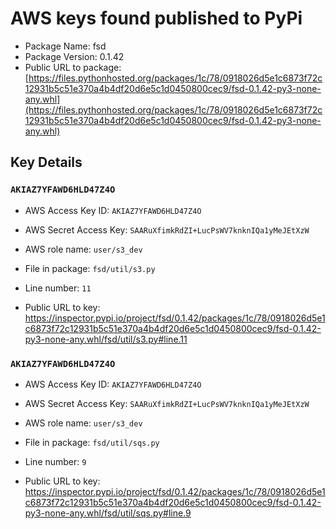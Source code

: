 # AWS keys found published to PyPi

* Package Name: fsd
* Package Version: 0.1.42
* Public URL to package: [https://files.pythonhosted.org/packages/1c/78/0918026d5e1c6873f72c12931b5c51e370a4b4df20d6e5c1d0450800cec9/fsd-0.1.42-py3-none-any.whl](https://files.pythonhosted.org/packages/1c/78/0918026d5e1c6873f72c12931b5c51e370a4b4df20d6e5c1d0450800cec9/fsd-0.1.42-py3-none-any.whl)

## Key Details

### `AKIAZ7YFAWD6HLD47Z4O`

* AWS Access Key ID: `AKIAZ7YFAWD6HLD47Z4O`
* AWS Secret Access Key: `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` 
* AWS role name: `user/s3_dev`
* File in package: `fsd/util/s3.py`
* Line number: `11`

* Public URL to key: https://inspector.pypi.io/project/fsd/0.1.42/packages/1c/78/0918026d5e1c6873f72c12931b5c51e370a4b4df20d6e5c1d0450800cec9/fsd-0.1.42-py3-none-any.whl/fsd/util/s3.py#line.11



### `AKIAZ7YFAWD6HLD47Z4O`

* AWS Access Key ID: `AKIAZ7YFAWD6HLD47Z4O`
* AWS Secret Access Key: `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` 
* AWS role name: `user/s3_dev`
* File in package: `fsd/util/sqs.py`
* Line number: `9`

* Public URL to key: https://inspector.pypi.io/project/fsd/0.1.42/packages/1c/78/0918026d5e1c6873f72c12931b5c51e370a4b4df20d6e5c1d0450800cec9/fsd-0.1.42-py3-none-any.whl/fsd/util/sqs.py#line.9


